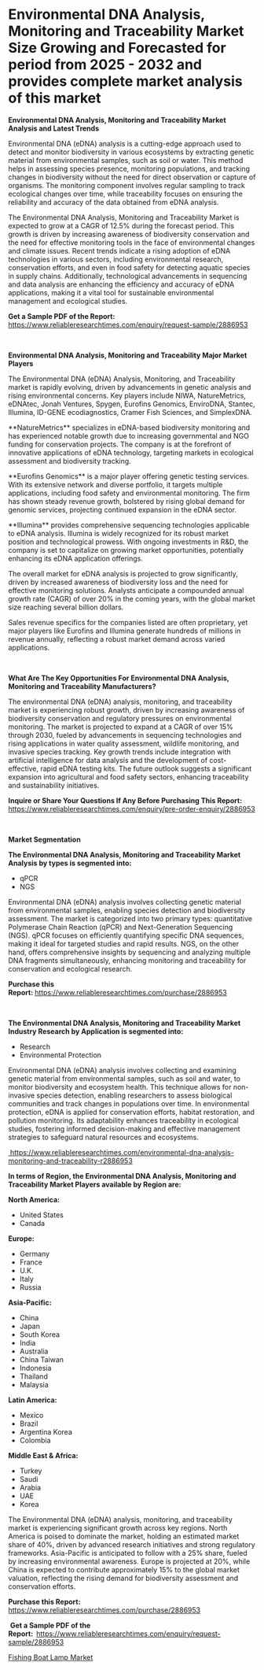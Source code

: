 <p><h1>Environmental DNA Analysis, Monitoring and Traceability Market Size Growing and Forecasted for period from 2025 - 2032 and provides complete market analysis of this market</h1></p><p><strong>Environmental DNA Analysis, Monitoring and Traceability Market Analysis and Latest Trends</strong></p>
<p><p>Environmental DNA (eDNA) analysis is a cutting-edge approach used to detect and monitor biodiversity in various ecosystems by extracting genetic material from environmental samples, such as soil or water. This method helps in assessing species presence, monitoring populations, and tracking changes in biodiversity without the need for direct observation or capture of organisms. The monitoring component involves regular sampling to track ecological changes over time, while traceability focuses on ensuring the reliability and accuracy of the data obtained from eDNA analysis.</p><p>The Environmental DNA Analysis, Monitoring and Traceability Market is expected to grow at a CAGR of 12.5% during the forecast period. This growth is driven by increasing awareness of biodiversity conservation and the need for effective monitoring tools in the face of environmental changes and climate issues. Recent trends indicate a rising adoption of eDNA technologies in various sectors, including environmental research, conservation efforts, and even in food safety for detecting aquatic species in supply chains. Additionally, technological advancements in sequencing and data analysis are enhancing the efficiency and accuracy of eDNA applications, making it a vital tool for sustainable environmental management and ecological studies.</p></p>
<p><strong>Get a Sample PDF of the Report:&nbsp;</strong> <a href="https://www.reliableresearchtimes.com/enquiry/request-sample/2886953?utm_campaign=3532&utm_medium=2&utm_source=Github&utm_content=ia&utm_term=13032025&utm_id=environmental-dna-analysis-monitoring-and-traceability">https://www.reliableresearchtimes.com/enquiry/request-sample/2886953</a></p>
<p>&nbsp;</p>
<p><strong>Environmental DNA Analysis, Monitoring and Traceability Major Market Players</strong></p>
<p><p>The Environmental DNA (eDNA) Analysis, Monitoring, and Traceability market is rapidly evolving, driven by advancements in genetic analysis and rising environmental concerns. Key players include NIWA, NatureMetrics, eDNAtec, Jonah Ventures, Spygen, Eurofins Genomics, EnviroDNA, Stantec, Illumina, ID-GENE ecodiagnostics, Cramer Fish Sciences, and SimplexDNA.</p><p>**NatureMetrics** specializes in eDNA-based biodiversity monitoring and has experienced notable growth due to increasing governmental and NGO funding for conservation projects. The company is at the forefront of innovative applications of eDNA technology, targeting markets in ecological assessment and biodiversity tracking.</p><p>**Eurofins Genomics** is a major player offering genetic testing services. With its extensive network and diverse portfolio, it targets multiple applications, including food safety and environmental monitoring. The firm has shown steady revenue growth, bolstered by rising global demand for genomic services, projecting continued expansion in the eDNA sector.</p><p>**Illumina** provides comprehensive sequencing technologies applicable to eDNA analysis. Illumina is widely recognized for its robust market position and technological prowess. With ongoing investments in R&D, the company is set to capitalize on growing market opportunities, potentially enhancing its eDNA application offerings.</p><p>The overall market for eDNA analysis is projected to grow significantly, driven by increased awareness of biodiversity loss and the need for effective monitoring solutions. Analysts anticipate a compounded annual growth rate (CAGR) of over 20% in the coming years, with the global market size reaching several billion dollars.</p><p>Sales revenue specifics for the companies listed are often proprietary, yet major players like Eurofins and Illumina generate hundreds of millions in revenue annually, reflecting a robust market demand across varied applications.</p></p>
<p>&nbsp;</p>
<p><strong>What Are The Key Opportunities For Environmental DNA Analysis, Monitoring and Traceability Manufacturers?</strong></p>
<p><p>The environmental DNA (eDNA) analysis, monitoring, and traceability market is experiencing robust growth, driven by increasing awareness of biodiversity conservation and regulatory pressures on environmental monitoring. The market is projected to expand at a CAGR of over 15% through 2030, fueled by advancements in sequencing technologies and rising applications in water quality assessment, wildlife monitoring, and invasive species tracking. Key growth trends include integration with artificial intelligence for data analysis and the development of cost-effective, rapid eDNA testing kits. The future outlook suggests a significant expansion into agricultural and food safety sectors, enhancing traceability and sustainability initiatives.</p></p>
<p><strong>Inquire or Share Your Questions If Any Before Purchasing This Report:</strong> <a href="https://www.reliableresearchtimes.com/enquiry/pre-order-enquiry/2886953?utm_campaign=3532&utm_medium=2&utm_source=Github&utm_content=ia&utm_term=13032025&utm_id=environmental-dna-analysis-monitoring-and-traceability">https://www.reliableresearchtimes.com/enquiry/pre-order-enquiry/2886953</a></p>
<p>&nbsp;</p>
<p><strong>Market Segmentation</strong></p>
<p><strong>The Environmental DNA Analysis, Monitoring and Traceability Market Analysis by types is segmented into:</strong></p>
<p><ul><li>qPCR</li><li>NGS</li></ul></p>
<p><p>Environmental DNA (eDNA) analysis involves collecting genetic material from environmental samples, enabling species detection and biodiversity assessment. The market is categorized into two primary types: quantitative Polymerase Chain Reaction (qPCR) and Next-Generation Sequencing (NGS). qPCR focuses on efficiently quantifying specific DNA sequences, making it ideal for targeted studies and rapid results. NGS, on the other hand, offers comprehensive insights by sequencing and analyzing multiple DNA fragments simultaneously, enhancing monitoring and traceability for conservation and ecological research.</p></p>
<p><strong>Purchase this Report:&nbsp;</strong><a href="https://www.reliableresearchtimes.com/purchase/2886953?utm_campaign=3532&utm_medium=2&utm_source=Github&utm_content=ia&utm_term=13032025&utm_id=environmental-dna-analysis-monitoring-and-traceability">https://www.reliableresearchtimes.com/purchase/2886953</a></p>
<p>&nbsp;</p>
<p><strong>The Environmental DNA Analysis, Monitoring and Traceability Market Industry Research by Application is segmented into:</strong></p>
<p><ul><li>Research</li><li>Environmental Protection</li></ul></p>
<p><p>Environmental DNA (eDNA) analysis involves collecting and examining genetic material from environmental samples, such as soil and water, to monitor biodiversity and ecosystem health. This technique allows for non-invasive species detection, enabling researchers to assess biological communities and track changes in populations over time. In environmental protection, eDNA is applied for conservation efforts, habitat restoration, and pollution monitoring. Its adaptability enhances traceability in ecological studies, fostering informed decision-making and effective management strategies to safeguard natural resources and ecosystems.</p></p>
<p><a href="https://www.reliableresearchtimes.com/environmental-dna-analysis-monitoring-and-traceability-r2886953?utm_campaign=3532&utm_medium=2&utm_source=Github&utm_content=ia&utm_term=13032025&utm_id=environmental-dna-analysis-monitoring-and-traceability">&nbsp;https://www.reliableresearchtimes.com/environmental-dna-analysis-monitoring-and-traceability-r2886953</a></p>
<p><strong>In terms of Region, the Environmental DNA Analysis, Monitoring and Traceability Market Players available by Region are:</strong></p>
<p>
    <p> <strong> North America: </strong>
        <ul>
            <li>United States</li>
            <li>Canada</li>
        </ul>
        </p> 
    <p> <strong> Europe: </strong>
        <ul>
            <li>Germany</li>
            <li>France</li>
            <li>U.K.</li>
            <li>Italy</li>
            <li>Russia</li>
        </ul>
        </p> 
    <p> <strong> Asia-Pacific: </strong>
        <ul>
            <li>China</li>
            <li>Japan</li>
            <li>South Korea</li>
            <li>India</li>
            <li>Australia</li>
            <li>China Taiwan</li>
            <li>Indonesia</li>
            <li>Thailand</li>
            <li>Malaysia</li>
        </ul>
        </p> 
    <p> <strong> Latin America: </strong>
        <ul>
            <li>Mexico</li>
            <li>Brazil</li>
            <li>Argentina Korea</li>
            <li>Colombia</li>
        </ul>
        </p> 
    <p> <strong> Middle East & Africa: </strong>
        <ul>
            <li>Turkey</li>
            <li>Saudi</li>
            <li>Arabia</li>
            <li>UAE</li>
            <li>Korea</li>
        </ul>
    </p>
    </p>
<p><p>The Environmental DNA (eDNA) analysis, monitoring, and traceability market is experiencing significant growth across key regions. North America is poised to dominate the market, holding an estimated market share of 40%, driven by advanced research initiatives and strong regulatory frameworks. Asia-Pacific is anticipated to follow with a 25% share, fueled by increasing environmental awareness. Europe is projected at 20%, while China is expected to contribute approximately 15% to the global market valuation, reflecting the rising demand for biodiversity assessment and conservation efforts.</p></p>
<p><strong>Purchase this Report: </strong><a href="https://www.reliableresearchtimes.com/purchase/2886953?utm_campaign=3532&utm_medium=2&utm_source=Github&utm_content=ia&utm_term=13032025&utm_id=environmental-dna-analysis-monitoring-and-traceability">https://www.reliableresearchtimes.com/purchase/2886953</a></p>
<p>&nbsp;<strong>Get a Sample PDF of the Report:&nbsp;&nbsp;</strong><a href="https://www.reliableresearchtimes.com/enquiry/request-sample/2886953?utm_campaign=3532&utm_medium=2&utm_source=Github&utm_content=ia&utm_term=13032025&utm_id=environmental-dna-analysis-monitoring-and-traceability">https://www.reliableresearchtimes.com/enquiry/request-sample/2886953</a></p>
<p><strong></strong></p>
<p><p><a href="https://github.com/shamyzinniwl/Market-Research-Report-List-1/blob/main/fishing-boat-lamp-market.md?utm_campaign=3532&utm_medium=2&utm_source=Github&utm_content=ia&utm_term=13032025&utm_id=environmental-dna-analysis-monitoring-and-traceability">Fishing Boat Lamp Market</a></p></p>
